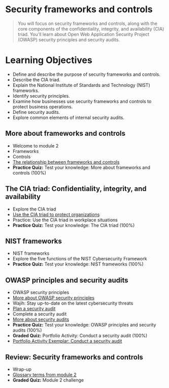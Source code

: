 # Security frameworks and controls
> You will focus on security frameworks and controls, along with the core components of the confidentiality, integrity, and availability (CIA) triad. You'll learn about Open Web Application Security Project (OWASP) security principles and security audits.
# Learning Objectives
- Define and describe the purpose of security frameworks and controls.
- Describe the CIA triad.
- Explain the National Institute of Standards and Technology (NIST) frameworks.
- Identify security principles.
- Examine how businesses use security frameworks and controls to protect business operations.
- Define security audits.
- Explore common elements of internal security audits.
## More about frameworks and controls
- Welcome to module 2
- Frameworks
- Controls
- [The relationship between frameworks and controls](https://github.com/KailaniBailey/Google-Cybersecurity-Professional-Certificate/tree/main/Course%202:%20Play%20It%20Safe:%20Manage%20Security%20Risks/Week%202:%20Security%20frameworks%20and%20controls/The%20relationship%20between%20frameworks%20and%20controls)
- **Practice Quiz:** Test your knowledge: More about frameworks and controls (100%)
## The CIA triad: Confidentiality, integrity, and availability
- Explore the CIA triad
- [Use the CIA triad to protect organizations](https://github.com/KailaniBailey/Google-Cybersecurity-Professional-Certificate/tree/main/Course%202:%20Play%20It%20Safe:%20Manage%20Security%20Risks/Week%202:%20Security%20frameworks%20and%20controls/Use%20the%20CIA%20triad%20to%20protect%20organizations)
- Practice: Use the CIA triad in workplace situations
- **Practice Quiz:** Test your knowledge: The CIA triad (100%)
## NIST frameworks
- NIST frameworks
- Explore the five functions of the NIST Cybersecurity Framework
- **Practice Quiz:** Test your knowledge: NIST frameworks (100%)
## OWASP principles and security audits
- OWASP security principles
- [More about OWASP security principles](https://github.com/KailaniBailey/Google-Cybersecurity-Professional-Certificate/tree/main/Course%202%3A%20Play%20It%20Safe%3A%20Manage%20Security%20Risks/Week%202%3A%20Security%20frameworks%20and%20controls)
- Wajih: Stay up-to-date on the latest cybersecurity threats
- [Plan a security audit](https://github.com/KailaniBailey/Google-Cybersecurity-Professional-Certificate/blob/main/Course%202%3A%20Play%20It%20Safe%3A%20Manage%20Security%20Risks/Week%202%3A%20Security%20frameworks%20and%20controls/Audit%20Scope%20and%20Goals.pdf)
- Complete a security audit
- [More about security audits](https://github.com/KailaniBailey/Google-Cybersecurity-Professional-Certificate/tree/main/Course%202:%20Play%20It%20Safe:%20Manage%20Security%20Risks/Week%202:%20Security%20frameworks%20and%20controls/More%20about%20security%20audits)
- **Practice Quiz:** Test your knowledge: OWASP principles and security audits (100%)
- **Graded Quiz:** Portfolio Activity: Conduct a security audit (100%)
- [Portfolio Activity Exemplar: Conduct a security audit](https://github.com/KailaniBailey/Google-Cybersecurity-Professional-Certificate/blob/main/Course%202%3A%20Play%20It%20Safe%3A%20Manage%20Security%20Risks/Week%202%3A%20Security%20frameworks%20and%20controls/Controls%20and%20compliance%20checklist%20exemplar.pdf)
## Review: Security frameworks and controls
- Wrap-up
- [Glossary terms from module 2](https://github.com/KailaniBailey/Google-Cybersecurity-Professional-Certificate/tree/main/Course%202:%20Play%20It%20Safe:%20Manage%20Security%20Risks/Week%202:%20Security%20frameworks%20and%20controls/Glossary%20terms%20from%20module%202)
- **Graded Quiz:** Module 2 challenge
